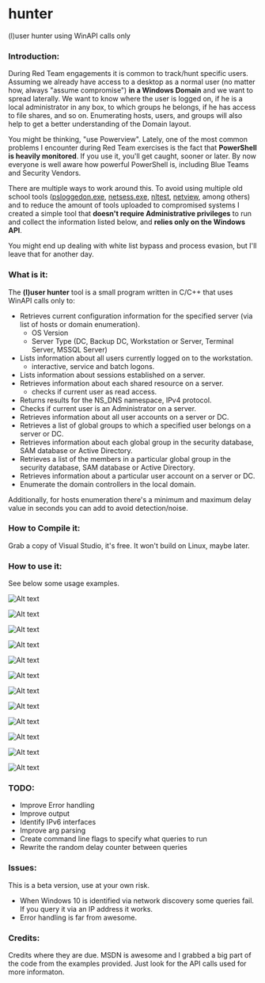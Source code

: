 # hunter
(l)user hunter using WinAPI calls only

### Introduction:

During Red Team engagements it is common to track/hunt specific users. Assuming we already have access to a desktop as a normal user (no matter how, always "assume compromise") __in a Windows Domain__ and we want to spread laterally. We want to know where the user is logged on, if he is a local administrator in any box, to which groups he belongs, if he has access to file shares, and so on. Enumerating hosts, users, and groups will also help to get a better understanding of the Domain layout.

You might be thinking, "use Powerview". Lately, one of the most common problems I encounter during Red Team exercises is the fact that __PowerShell is heavily monitored__. If you use it, you'll get caught, sooner or later. By now everyone is well aware how powerful PowerShell is, including Blue Teams and Security Vendors.

There are multiple ways to work around this. To avoid using multiple old school tools ([psloggedon.exe](https://technet.microsoft.com/en-us/sysinternals/psloggedon.aspx), [netsess.exe](http://www.joeware.net/freetools/), [nltest](https://technet.microsoft.com/en-us/library/cc731935%28v=ws.11%29.aspx), [netview](https://github.com/mubix/netview), among others) and to reduce the amount of tools uploaded to compromised systems I created a simple tool that __doesn't require Administrative privileges__ to run and collect the information listed below, and __relies only on the Windows API__.

You might end up dealing with white list bypass and process evasion, but I'll leave that for another day.

### What is it:

The __(l)user hunter__ tool is a small program written in C/C++ that uses WinAPI calls only to:

* Retrieves current configuration information for the specified server (via list of hosts or domain enumeration).
  - OS Version
  - Server Type (DC, Backup DC, Workstation or Server, Terminal Server, MSSQL Server)
* Lists information about all users currently logged on to the workstation.
  - interactive, service and batch logons.
* Lists information about sessions established on a server.
* Retrieves information about each shared resource on a server.
  - checks if current user as read access.
* Returns results for the NS_DNS namespace, IPv4 protocol.
* Checks if current user is an Administrator on a server.
* Retrieves information about all user accounts on a server or DC.
* Retrieves a list of global groups to which a specified user belongs on a server or DC.
* Retrieves information about each global group in the security database, SAM database or Active Directory.
* Retrieves a list of the members in a particular global group in the security database, SAM database or Active Directory.
* Retrieves information about a particular user account on a server or DC.
* Enumerate the domain controllers in the local domain.


Additionally, for hosts enumeration there's a minimum and maximum delay value in seconds you can add to avoid detection/noise.

### How to Compile it:

Grab a copy of Visual Studio, it's free. It won't build on Linux, maybe later.

### How to use it:

See below some usage examples.

![Alt text](screenshots/help.png?raw=true "Help")

![Alt text](screenshots/file.png?raw=true "Read hosts from file")

![Alt text](screenshots/domain.png?raw=true "Current domain")

![Alt text](screenshots/delay.png?raw=true "with Delay options")

![Alt text](screenshots/users.png?raw=true "Users")

![Alt text](screenshots/groups.png?raw=true "Groups")

![Alt text](screenshots/users_per_group.png?raw=true "Users per Group")

![Alt text](screenshots/groups_per_user.png?raw=true "Groups per User")

![Alt text](screenshots/user_info_host.png?raw=true "User info on a server")

![Alt text](screenshots/user_info.png?raw=true "User info")

![Alt text](screenshots/users_detailed.png?raw=true "Users information")

![Alt text](screenshots/dcs.png?raw=true "Domain Controllers")

### TODO:

* Improve Error handling
* Improve output
* Identify IPv6 interfaces
* Improve arg parsing
* Create command line flags to specify what queries to run
* Rewrite the random delay counter between queries

### Issues:

This is a beta version, use at your own risk.

* When Windows 10 is identified via network discovery some queries fail. If you query it via an IP address it works.
* Error handling is far from awesome.

### Credits:

Credits where they are due. MSDN is awesome and I grabbed a big part of the code from the examples provided. Just look for the API calls used for more informaton.

